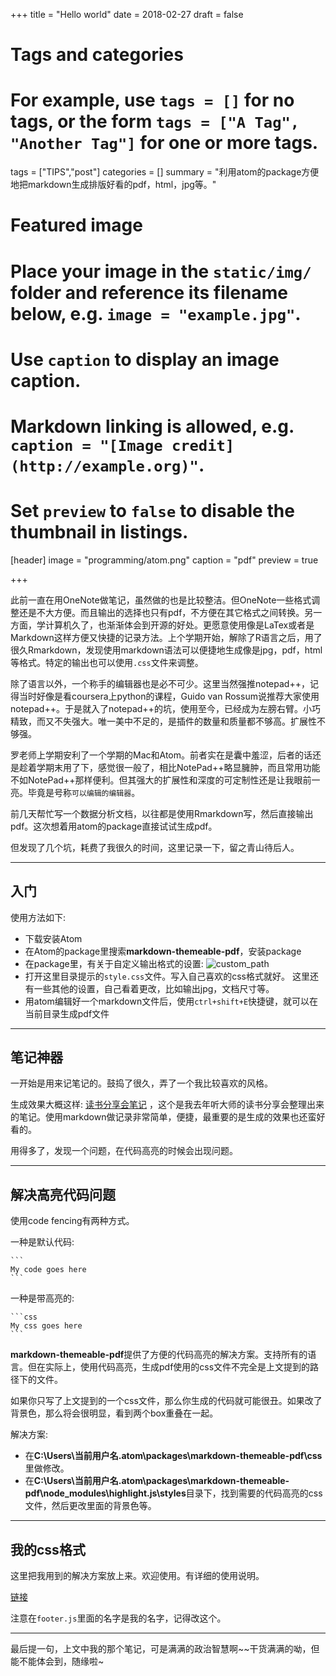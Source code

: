 +++
title = "Hello world"
date = 2018-02-27
draft = false

# Tags and categories
# For example, use `tags = []` for no tags, or the form `tags = ["A Tag", "Another Tag"]` for one or more tags.
tags = ["TIPS","post"]
categories = []
summary = "利用atom的package方便地把markdown生成排版好看的pdf，html，jpg等。"

# Featured image
# Place your image in the `static/img/` folder and reference its filename below, e.g. `image = "example.jpg"`.
# Use `caption` to display an image caption.
#   Markdown linking is allowed, e.g. `caption = "[Image credit](http://example.org)"`.
# Set `preview` to `false` to disable the thumbnail in listings.
[header]
image = "programming/atom.png"
caption = "pdf"
preview = true

+++


此前一直在用OneNote做笔记，虽然做的也是比较整洁。但OneNote一些格式调整还是不大方便。而且输出的选择也只有pdf，不方便在其它格式之间转换。另一方面，学计算机久了，也渐渐体会到开源的好处。更愿意使用像是LaTex或者是Markdown这样方便又快捷的记录方法。上个学期开始，解除了R语言之后，用了很久Rmarkdown，发现使用markdown语法可以便捷地生成像是jpg，pdf，html等格式。特定的输出也可以使用`.css`文件来调整。

除了语言以外，一个称手的编辑器也是必不可少。这里当然强推notepad++，记得当时好像是看coursera上python的课程，Guido van Rossum说推荐大家使用notepad++。于是就入了notepad++的坑，使用至今，已经成为左膀右臂。小巧精致，而又不失强大。唯一美中不足的，是插件的数量和质量都不够高。扩展性不够强。

罗老师上学期安利了一个学期的Mac和Atom。前者实在是囊中羞涩，后者的话还是趁着学期末用了下，感觉很一般了，相比NotePad++略显臃肿，而且常用功能不如NotePad++那样便利。但其强大的扩展性和深度的可定制性还是让我眼前一亮。毕竟是号称`可以编辑的编辑器`。

前几天帮忙写一个数据分析文档，以往都是使用Rmarkdown写，然后直接输出pdf。这次想着用atom的package直接试试生成pdf。

但发现了几个坑，耗费了我很久的时间，这里记录一下，留之青山待后人。

---
## 入门

使用方法如下:

- 下载安装Atom
- 在Atom的package里搜索**markdown-themeable-pdf**，安装package
- 在package里，有关于自定义输出格式的设置:
  ![custom_path](https://www.forenewhan.science/img/programming/custom_path.png)
- 打开这里目录提示的`style.css`文件。写入自己喜欢的css格式就好。
  这里还有一些其他的设置，自己看着更改，比如输出jpg，文档尺寸等。
- 用atom编辑好一个markdown文件后，使用`ctrl+shift+E`快捷键，就可以在当前目录生成pdf文件

---

## 笔记神器

一开始是用来记笔记的。鼓捣了很久，弄了一个我比较喜欢的风格。

生成效果大概这样: [读书分享会笔记](https://www.forenewhan.science/读书会报告.pdf) ，这个是我去年听大师的读书分享会整理出来的笔记。使用markdown做记录非常简单，便捷，最重要的是生成的效果也还蛮好看的。

用得多了，发现一个问题，在代码高亮的时候会出现问题。

---

## 解决高亮代码问题

使用code fencing有两种方式。

一种是默认代码:
````
```
My code goes here
```
````


一种是带高亮的:

````
```css
My css goes here
```
````

**markdown-themeable-pdf**提供了方便的代码高亮的解决方案。支持所有的语言。但在实际上，使用代码高亮，生成pdf使用的css文件不完全是上文提到的路径下的文件。

如果你只写了上文提到的一个css文件，那么你生成的代码就可能很丑。如果改了背景色，那么将会很明显，看到两个box重叠在一起。

解决方案:

- 在**C:\Users\当前用户名\.atom\packages\markdown-themeable-pdf\css**里做修改。
- 在**C:\Users\当前用户名\.atom\packages\markdown-themeable-pdf\node_modules\highlight.js\styles**目录下，找到需要的代码高亮的css文件，然后更改里面的背景色等。

---

## 我的css格式

这里把我用到的解决方案放上来。欢迎使用。有详细的使用说明。

[链接](https://github.com/ForenewHan/MarkDownCode/tree/master/Others)

注意在`footer.js`里面的名字是我的名字，记得改这个。

---

最后提一句，上文中我的那个笔记，可是满满的政治智慧啊~~干货满满的呦，但能不能体会到，随缘啦~
